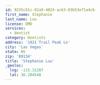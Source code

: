 ```yaml
---
id: 9235c81c-92a9-4024-ac63-03b53ef1a4cb
first_name: Stephanie
last_name: Luu
license: DMD
services:
  - dentist
category: Dentists
address: '1921 Trail Peak Ln'
city: 'Las Vegas'
state: NV
zip: '89134'
title: 'Stephanie Luu'
_geoloc:
  lng: -115.31207
  lat: 36.204548
---
```

